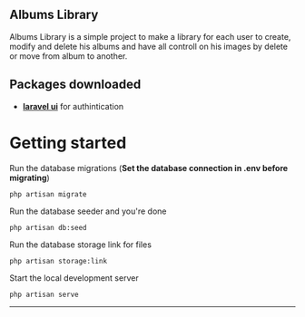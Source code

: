 ## Albums Library 

Albums Library is a simple project to make a library for each user to create, modify and delete his albums and have all controll on his images by delete or move from album to another.


## Packages downloaded

- **[laravel ui](https://github.com/laravel/ui)** for authintication

# Getting started

Run the database migrations (**Set the database connection in .env before migrating**)

    php artisan migrate

Run the database seeder and you're done

    php artisan db:seed

Run the database storage link for files

    php artisan storage:link

Start the local development server

    php artisan serve

----------